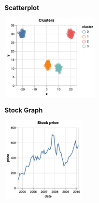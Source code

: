 ## Scatterplot
<img src="https://raw.githubusercontent.com/davidB/vega_lite_3.rs/master/examples/res/screens/scatterplot.png">

## Stock Graph
<img src="https://raw.githubusercontent.com/davidB/vega_lite_3.rs/master/examples/res/screens/stock_graph.png">
